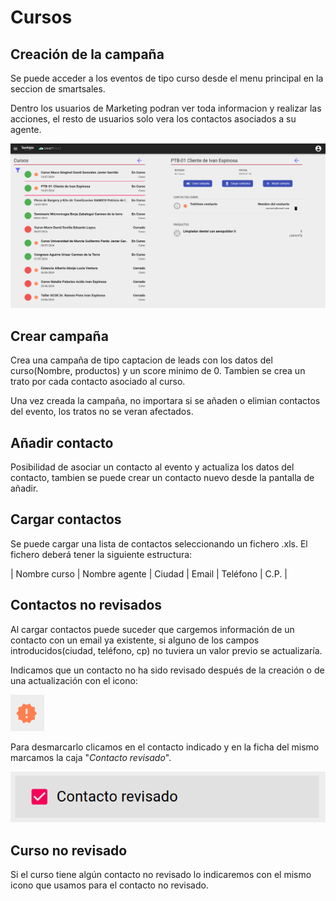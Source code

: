 # Cursos

## Creación de la campaña

Se puede acceder a los eventos de tipo curso desde el menu principal en la seccion de smartsales.

Dentro los usuarios de Marketing podran ver toda informacion y realizar las acciones, el resto de usuarios solo vera los contactos asociados a su agente.

![datosgenerales](./img/cursos.png)


## Crear campaña

 Crea una campaña de tipo captacion de leads con los datos del curso(Nombre, productos) y un score minimo de 0. Tambien se crea un trato por cada contacto asociado al curso.

Una vez creada la campaña, no importara si se añaden o elimian contactos del evento, los tratos no se veran afectados.

## Añadir contacto

Posibilidad de asociar un contacto al evento y actualiza los datos del contacto, tambien se puede crear un contacto nuevo desde la pantalla de añadir.

## Cargar contactos

Se puede cargar una lista de contactos seleccionando un fichero .xls. El fichero deberá tener la siguiente estructura:

| Nombre curso | Nombre agente | Ciudad | Email | Teléfono | C.P. |

## Contactos no revisados

Al cargar contactos puede suceder que cargemos información de un contacto con un email ya existente, si alguno de los campos introducidos(ciudad, teléfono, cp) no tuviera un valor previo se actualizaría.

Indicamos que un contacto no ha sido revisado después de la creación o de una actualización con el icono:

![icono_contacto_nr](./img/icono_contacto_nr.png)

Para desmarcarlo clicamos en el contacto indicado y en la ficha del mismo marcamos la caja "*Contacto revisado*".

![contacto_rev](./img/contacto_rev.png)

## Curso no revisado

Si el curso tiene algún contacto no revisado lo indicaremos con el mismo icono que usamos para el contacto no revisado.